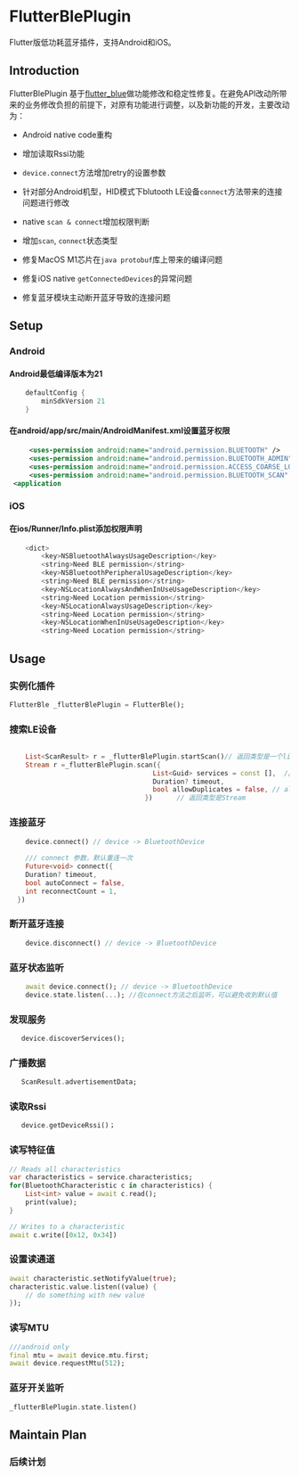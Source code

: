 # FlutterBlePlugin

 Flutter版低功耗蓝牙插件，支持Android和iOS。

## Introduction

FlutterBlePlugin 基于[flutter_blue](!https://pub.flutter-io.cn/packages/flutter_blue)做功能修改和稳定性修复。在避免API改动所带来的业务修改负担的前提下，对原有功能进行调整，以及新功能的开发，主要改动为：

* Android native code重构

* 增加读取Rssi功能

* `device.connect`方法增加retry的设置参数

* 针对部分Android机型，HID模式下blutooth LE设备`connect`方法带来的连接问题进行修改

* native `scan & connect`增加权限判断

* 增加`scan`, `connect`状态类型

* 修复MacOS M1芯片在`java protobuf`库上带来的编译问题

* 修复iOS native `getConnectedDevices`的异常问题

* 修复蓝牙模块主动断开蓝牙导致的连接问题

## Setup

### Android 

#### Android最低编译版本为21

```dart
    defaultConfig {
        minSdkVersion 21
    }
```

#### 在**android/app/src/main/AndroidManifest.xml**设置蓝牙权限

```xml 
	 <uses-permission android:name="android.permission.BLUETOOTH" />  
	 <uses-permission android:name="android.permission.BLUETOOTH_ADMIN" />  
	 <uses-permission android:name="android.permission.ACCESS_COARSE_LOCATION"/>  
     <uses-permission android:name="android.permission.BLUETOOTH_SCAN" />
 <application
```

### iOS

#### 在**ios/Runner/Info.plist**添加权限声明

```dart 
	<dict>  
	    <key>NSBluetoothAlwaysUsageDescription</key>  
	    <string>Need BLE permission</string>  
	    <key>NSBluetoothPeripheralUsageDescription</key>  
	    <string>Need BLE permission</string>  
	    <key>NSLocationAlwaysAndWhenInUseUsageDescription</key>  
	    <string>Need Location permission</string>  
	    <key>NSLocationAlwaysUsageDescription</key>  
	    <string>Need Location permission</string>  
	    <key>NSLocationWhenInUseUsageDescription</key>  
	    <string>Need Location permission</string>
```

## Usage

### 实例化插件

```dart
FlutterBle _flutterBlePlugin = FlutterBle();
```

### 搜索LE设备

```dart
  
    List<ScanResult> r = _flutterBlePlugin.startScan()// 返回类型是一个list
	Stream r =_flutterBlePlugin.scan({
                                    List<Guid> services = const [],  //service filter collection
                                    Duration? timeout,
                                    bool allowDuplicates = false, // allow duplicate results when scan
                                  })      // 返回类型是Stream

```

### 连接蓝牙

```dart
    device.connect() // device -> BluetoothDevice
	
	/// connect 参数，默认重连一次
	Future<void> connect({
    Duration? timeout,
    bool autoConnect = false,
    int reconnectCount = 1,
  })
```

### 断开蓝牙连接

```dart
    device.disconnect() // device -> BluetoothDevice
```

### 蓝牙状态监听

```dart
    await device.connect(); // device -> BluetoothDevice
	device.state.listen(...); //在connect方法之后监听，可以避免收到默认值
```

### 发现服务

```dart
   device.discoverServices();
```

### 广播数据

```dart
   ScanResult.advertisementData;
```

### 读取Rssi

```dart
   device.getDeviceRssi()；
```

### 读写特征值

```dart
// Reads all characteristics
var characteristics = service.characteristics;
for(BluetoothCharacteristic c in characteristics) {
    List<int> value = await c.read();
    print(value);
}

// Writes to a characteristic
await c.write([0x12, 0x34])
```

### 设置读通道
```dart
await characteristic.setNotifyValue(true);
characteristic.value.listen((value) {
    // do something with new value
});
```

### 读写MTU


```dart
///android only
final mtu = await device.mtu.first;
await device.requestMtu(512);
```

### 蓝牙开关监听


```dart
_flutterBlePlugin.state.listen()
```


## Maintain Plan

### 后续计划